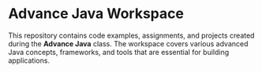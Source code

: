 # Advance Java Workspace

This repository contains code examples, assignments, and projects created during the **Advance Java** class. The workspace covers various advanced Java concepts, frameworks, and tools that are essential for building applications.